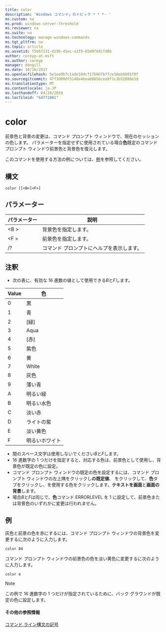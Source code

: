 ```yaml
---
title: color
description: 'Windows コマンド」のトピック * * *- '
ms.custom: na
ms.prod: windows-server-threshold
ms.reviewer: na
ms.suite: na
ms.technology: manage-windows-commands
ms.tgt_pltfrm: na
ms.topic: article
ms.assetid: f5b67131-d196-45ec-a3f9-b5d9f091fd86
author: coreyp-at-msft
ms.author: coreyp
manager: dongill
ms.date: 10/16/2017
ms.openlocfilehash: 5e1ee9b7c1ade184cf17b867b7fce10ab8885f0f
ms.sourcegitcommit: 4ff3d00df3148e4bea08056cea9f1c3b52086e5d
ms.translationtype: MT
ms.contentlocale: ja-JP
ms.lasthandoff: 04/28/2019
ms.locfileid: "64771881"
---
```

# <a name="color"></a>color



前景色と背景の変更は、コマンド プロンプト ウィンドウで、現在のセッションの色します。 パラメーターを指定せずに使用されている場合**色**既定のコマンド プロンプト ウィンドウ前景色と背景色を復元します。

このコマンドを使用する方法の例については、[例](#BKMK_examples)を参照してください。

## <a name="syntax"></a>構文

```
color [[<B>]<F>]
```

## <a name="parameters"></a>パラメーター

|パラメーター|説明|
|---------|-----------|
|\<B &GT;|背景色を指定します。|
|\<F &GT;|前景色を指定します。|
|/?|コマンド プロンプトにヘルプを表示します。|

## <a name="remarks"></a>注釈

-   次の表に、有効な 16 進数の値として使用できる*B*と*F*します。

|Value|色|
|-----|-----|
|0|黒|
|1|青|
|2|[緑]|
|3|Aqua|
|4|[赤]|
|5|紫色|
|6|黄|
|7|White|
|8|灰色|
|9|薄い青|
|A|明るい緑|
|B|明るい水色|
|C|淡い赤|
|D|ライトの紫|
|E|淡い黄色|
|F|明るいホワイト|
    
-   間のスペース文字は使用しないでください*B*と*F*します。
-   16 進数字の 1 つだけを指定すると、対応する色は、前景色として使用し、背景色が既定の色に設定。
-   コマンド プロンプト ウィンドウの既定の色を設定するには、コマンド プロンプト ウィンドウの左上隅をクリックし**の既定値**、 をクリックして、**色**タブをクリックし、を使用する色をクリックします。**テキストを画面**と**画面の背景**します。
-   場合*B*と*F*は同じで、**色**コマンド ERRORLEVEL を 1 に設定して、前景色または背景色のいずれかに変更は行われません。

## <a name="BKMK_examples"></a>例

灰色と前景の色を赤にするには、コマンド プロンプト ウィンドウの背景色を変更するに次のように入力します。
```
color 84
```
コマンド プロンプト ウィンドウの前景色の色を淡い黄色に変更するに次のように入力します。
```
color e
```

> [!NOTE]
> この例で 16 進数字の 1 つだけが指定されているために、バック グラウンドが既定の色に設定します。

#### <a name="additional-references"></a>その他の参照情報

[コマンド ライン構文の記号](command-line-syntax-key.md)
